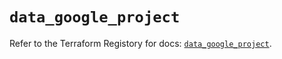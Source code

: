 # `data_google_project`

Refer to the Terraform Registory for docs: [`data_google_project`](https://registry.terraform.io/providers/hashicorp/google/5.7.0/docs/data-sources/project).
